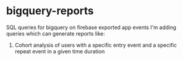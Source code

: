 # bigquery-reports
SQL queries for bigquery on firebase exported app events
I'm adding queries which can generate reports like:
1. Cohort analysis of users with a specific entry event and a specific repeat event in a given time duration
